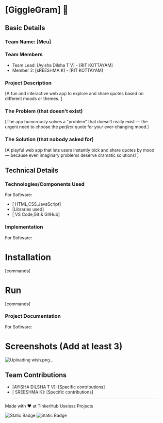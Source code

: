 
# [GiggleGram] 🎯


## Basic Details
### Team Name: [Meu]


### Team Members
- Team Lead: [Ayisha Dilsha T V] - [RIT KOTTAYAM]
- Member 2: [sREESHMA K] - [RIT KOTTAYAM]


### Project Description
[A fun and interactive web app to explore and share quotes based on different moods or themes.
]

### The Problem (that doesn't exist)
[The app humorously solves a "problem" that doesn’t really exist — the urgent need to choose the *perfect* quote for your ever-changing mood.]

### The Solution (that nobody asked for)
[A playful web app that lets users instantly pick and share quotes by mood — because even imaginary problems deserve dramatic solutions!
]

## Technical Details
### Technologies/Components Used
For Software:
- [ HTML,CSS,JavaScript]
- [Libraries used]
- [ VS Code,Git & GitHub]

### Implementation
For Software:
# Installation
[commands]

# Run
[commands]

### Project Documentation
For Software:

# Screenshots (Add at least 3)
![Uploading wish.png…]()





## Team Contributions
- [AYISHA DILSHA T V]: [Specific contributions]
- [ SREESHMA K]: [Specific contributions]


---
Made with ❤️ at TinkerHub Useless Projects 

![Static Badge](https://img.shields.io/badge/TinkerHub-24?color=%23000000&link=https%3A%2F%2Fwww.tinkerhub.org%2F)
![Static Badge](https://img.shields.io/badge/UselessProjects--25-25?link=https%3A%2F%2Fwww.tinkerhub.org%2Fevents%2FQ2Q1TQKX6Q%2FUseless%2520Projects)
